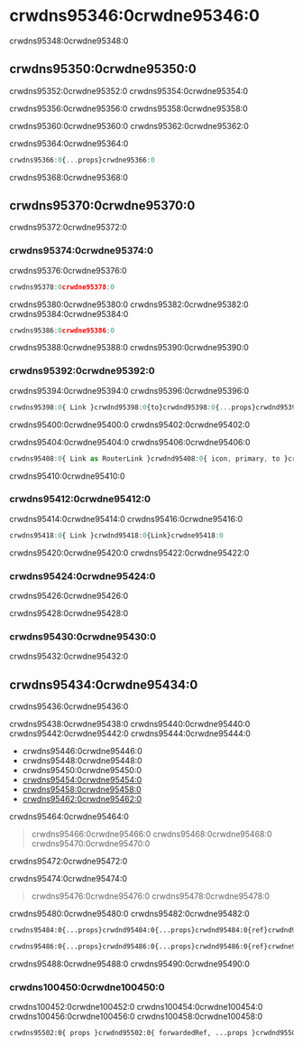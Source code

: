 # crwdns95346:0crwdne95346:0

<p class="description">crwdns95348:0crwdne95348:0</p>

## crwdns95350:0crwdne95350:0

crwdns95352:0crwdne95352:0 crwdns95354:0crwdne95354:0

crwdns95356:0crwdne95356:0 crwdns95358:0crwdne95358:0

crwdns95360:0crwdne95360:0 crwdns95362:0crwdne95362:0

crwdns95364:0crwdne95364:0

```jsx
crwdns95366:0{...props}crwdne95366:0
```

crwdns95368:0crwdne95368:0

## crwdns95370:0crwdne95370:0

crwdns95372:0crwdne95372:0

### crwdns95374:0crwdne95374:0

crwdns95376:0crwdne95376:0

```js
crwdns95378:0crwdne95378:0
```

crwdns95380:0crwdne95380:0 crwdns95382:0crwdne95382:0 crwdns95384:0crwdne95384:0

```jsx
crwdns95386:0crwdne95386:0
```

crwdns95388:0crwdne95388:0 crwdns95390:0crwdne95390:0

### crwdns95392:0crwdne95392:0

crwdns95394:0crwdne95394:0 crwdns95396:0crwdne95396:0

```jsx
crwdns95398:0{ Link }crwdnd95398:0{to}crwdnd95398:0{...props}crwdnd95398:0{icon}crwdnd95398:0{primary}crwdnd95398:0{secondary}crwdne95398:0
```

crwdns95400:0crwdne95400:0 crwdns95402:0crwdne95402:0

crwdns95404:0crwdne95404:0 crwdns95406:0crwdne95406:0

```jsx
crwdns95408:0{ Link as RouterLink }crwdnd95408:0{ icon, primary, to }crwdnd95408:0{to}crwdnd95408:0{...itemProps}crwdnd95408:0{ref}crwdnd95408:0[to]crwdnd95408:0{renderLink}crwdnd95408:0{icon}crwdnd95408:0{primary}crwdne95408:0
```

crwdns95410:0crwdne95410:0

### crwdns95412:0crwdne95412:0

crwdns95414:0crwdne95414:0 crwdns95416:0crwdne95416:0

```jsx
crwdns95418:0{ Link }crwdnd95418:0{Link}crwdne95418:0
```

crwdns95420:0crwdne95420:0 crwdns95422:0crwdne95422:0

### crwdns95424:0crwdne95424:0

crwdns95426:0crwdne95426:0

crwdns95428:0crwdne95428:0

### crwdns95430:0crwdne95430:0

crwdns95432:0crwdne95432:0

## crwdns95434:0crwdne95434:0

crwdns95436:0crwdne95436:0

crwdns95438:0crwdne95438:0 crwdns95440:0crwdne95440:0 crwdns95442:0crwdne95442:0 crwdns95444:0crwdne95444:0

- crwdns95446:0crwdne95446:0
- crwdns95448:0crwdne95448:0
- crwdns95450:0crwdne95450:0
- [crwdns95454:0crwdne95454:0](crwdns95452:0crwdne95452:0)
- [crwdns95458:0crwdne95458:0](crwdns95456:0crwdne95456:0)
- [crwdns95462:0crwdne95462:0](crwdns95460:0crwdne95460:0)

crwdns95464:0crwdne95464:0

> crwdns95466:0crwdne95466:0 crwdns95468:0crwdne95468:0 crwdns95470:0crwdne95470:0

crwdns95472:0crwdne95472:0

crwdns95474:0crwdne95474:0

> crwdns95476:0crwdne95476:0 crwdns95478:0crwdne95478:0

crwdns95480:0crwdne95480:0 crwdns95482:0crwdne95482:0

```diff
crwdns95484:0{...props}crwdnd95484:0{...props}crwdnd95484:0{ref}crwdnd95484:0{MyButton}crwdne95484:0
```

```diff
crwdns95486:0{...props}crwdnd95486:0{...props}crwdnd95486:0{ref}crwdne95486:0
```

crwdns95488:0crwdne95488:0 crwdns95490:0crwdne95490:0

### crwdns100450:0crwdne100450:0

crwdns100452:0crwdne100452:0 crwdns100454:0crwdne100454:0 crwdns100456:0crwdne100456:0 crwdns100458:0crwdne100458:0

```diff
crwdns95502:0{ props }crwdnd95502:0{ forwardedRef, ...props }crwdnd95502:0{...props}crwdnd95502:0{forwardedRef}crwdnd95502:0{...props}crwdnd95502:0{ref}crwdne95502:0
```
